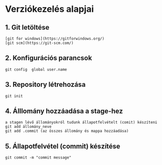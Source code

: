 # Verziókezelés alapjai
## 1. Git letöltése
    [git for windows](https://gitforwindows.org/)
    [git scm](https://git-scm.com/)
## 2. Konfigurációs parancsok
    git config  global user.name
## 3. Repository létrehozása
    git init
## 4. Álllomány hozzáadása a stage-hez
    a stagen lévő állományokról tudunk állapotfelvételt (comit) készíteni
    git add állomány_neve
    git add .commit (az összes állomány és mappa hozzáadása)
## 5. Állapotfelvétel (commit) készítése
    git commit -m "commit message"